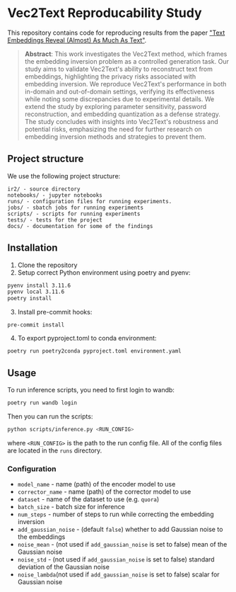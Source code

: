 # Vec2Text Reproducability Study

This repository contains code for reproducing results from the paper ["Text Embeddings Reveal (Almost) As Much As Text"](https://arxiv.org/abs/2310.06816).

> **Abstract**: This work investigates the Vec2Text method, which frames the embedding inversion problem as a controlled generation task. Our study aims to validate Vec2Text's ability to reconstruct text from embeddings, highlighting the privacy risks associated with embedding inversion. We reproduce Vec2Text's performance in both in-domain and out-of-domain settings, verifying its effectiveness while noting some discrepancies due to experimental details. We extend the study by exploring parameter sensitivity, password reconstruction, and embedding quantization as a defense strategy. The study concludes with insights into Vec2Text's robustness and potential risks, emphasizing the need for further research on embedding inversion methods and strategies to prevent them.

## Project structure

We use the following project structure:

```
ir2/ - source directory
notebooks/ - jupyter notebooks
runs/ - configuration files for running experiments.
jobs/ - sbatch jobs for running experiments
scripts/ - scripts for running experiments
tests/ - tests for the project
docs/ - documentation for some of the findings
```

## Installation

1. Clone the repository
2. Setup correct Python environment using poetry and pyenv:

```bash
pyenv install 3.11.6
pyenv local 3.11.6
poetry install
```

3. Install pre-commit hooks:

```
pre-commit install
```

4. To export pyproject.toml to conda environment:

```
poetry run poetry2conda pyproject.toml environment.yaml
```

## Usage

To run inference scripts, you need to first login to wandb:

```bash
poetry run wandb login
```

Then you can run the scripts:

```bash
python scripts/inference.py <RUN_CONFIG>
```

where `<RUN_CONFIG>` is the path to the run config file. All of the config files are located in the `runs` directory.

### Configuration

- `model_name` - name (path) of the encoder model to use
- `corrector_name` - name (path) of the corrector model to use
- `dataset` - name of the dataset to use (e.g. `quora`)
- `batch_size` - batch size for inference
- `num_steps` - number of steps to run while correcting the embedding inversion
- `add_gaussian_noise` - (default `false`) whether to add Gaussian noise to the embeddings
- `noise_mean` - (not used if `add_gaussian_noise` is set to false) mean of the Gaussian noise
- `noise_std` - (not used if `add_gaussian_noise` is set to false) standard deviation of the Gaussian noise
- `noise_lambda`(not used if `add_gaussian_noise` is set to false) scalar for Gaussian noise
